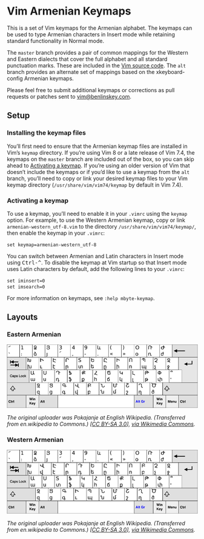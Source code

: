 # Vim Armenian Keymaps

This is a set of Vim keymaps for the Armenian alphabet. The keymaps can be used
to type Armenian characters in Insert mode while retaining standard
functionality in Normal mode.

The `master` branch provides a pair of common mappings for the Western and
Eastern dialects that cover the full alphabet and all standard punctuation
marks. These are included in the [Vim source code][]. The `alt` branch provides
an alternate set of mappings based on the xkeyboard-config Armenian keymaps.

Please feel free to submit additional keymaps or corrections as pull requests
or patches sent to <vim@benlinskey.com>.

## Setup

### Installing the keymap files

You’ll first need to ensure that the Armenian keymap files are installed in
Vim’s `keymap` directory. If you’re using Vim 8 or a late release of Vim 7.4,
the keymaps on the `master` branch are included out of the box, so you can skip
ahead to [Activating a keymap](#activating-a-keymap). If you’re using an older
version of Vim that doesn’t include the keymaps or if you’d like to use a
keymap from the `alt` branch, you’ll need to copy or link your desired keymap
files to your Vim keymap directory (`/usr/share/vim/vim74/keymap` by default in
Vim 7.4).

### Activating a keymap

To use a keymap, you’ll need to enable it in your `.vimrc` using the `keymap`
option. For example, to use the Western Armenian keymap, copy or link
`armenian-western_utf-8.vim` to the directory `/usr/share/vim/vim74/keymap/`,
then enable the keymap in your `.vimrc`:

```vim
set keymap=armenian-western_utf-8
```

You can switch between Armenian and Latin characters in Insert mode using
<kbd>Ctrl-^</kbd>. To disable the keymap at Vim startup so that Insert mode
uses Latin characters by default, add the following lines to your `.vimrc`:

```vim
set iminsert=0
set imsearch=0
```

For more information on keymaps, see `:help mbyte-keymap`.

## Layouts

### Eastern Armenian

![Eastern Armenian keyboard layout](img/KB_Eastern_Armenian.svg.png)

*The original uploader was Pokajanje at English Wikipedia. (Transferred from
en.wikipedia to Commons.) [[CC BY-SA 3.0][]],
[via Wikimedia Commons](https://commons.wikimedia.org/wiki/File%3AKB_Eastern_Armenian.svg).*

### Western Armenian

![Western Armenian keyboard layout](img/KB_Western_Armenian.svg.png)

*The original uploader was Pokajanje at English Wikipedia. (Transferred from
en.wikipedia to Commons.) [[CC BY-SA 3.0][]],
[via Wikimedia Commons](https://commons.wikimedia.org/wiki/File%3AKB_Western_Armenian.svg).*

[Vim source code]: https://github.com/vim/vim
[CC BY-SA 3.0]: http://creativecommons.org/licenses/by-sa/3.0
